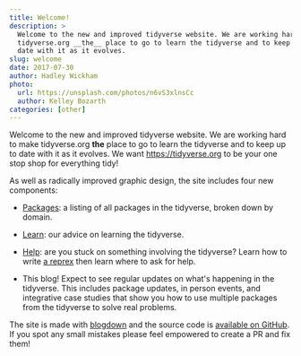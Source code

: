```yaml
---
title: Welcome!
description: >
  Welcome to the new and improved tidyverse website. We are working hard to make 
  tidyverse.org __the__ place to go to learn the tidyverse and to keep up to 
  date with it as it evolves.
slug: welcome
date: 2017-07-30
author: Hadley Wickham
photo:
  url: https://unsplash.com/photos/n6vS3xlnsCc
  author: Kelley Bozarth
categories: [other]
---
```


Welcome to the new and improved tidyverse website. We are working hard to make tidyverse.org __the__ place to go to learn the tidyverse and to keep up to date with it as it evolves. We want <https://tidyverse.org> to be your one stop shop for everything tidy!

As well as radically improved graphic design, the site includes four new components:

* [Packages](/packages): a listing of all packages in the tidyverse, 
  broken down by domain.
  
* [Learn](/learn): our advice on learning the tidyverse.

* [Help](/help): are you stuck on something involving the tidyverse?
  Learn how to write [a reprex](/help#reprex) then learn where to ask for 
  help.

* This blog! Expect to see regular updates on what's happening in the 
  tidyverse. This includes package updates, in person events, and
  integrative case studies that show you how to use multiple packages
  from the tidyverse to solve real problems.
  
 The site is made with [blogdown](https://bookdown.org/yihui/blogdown) and the source code is [available on GitHub](https://github.com/tidyverse/tidyverse.org). If you spot any small mistakes please feel empowered to create a PR and fix them!
